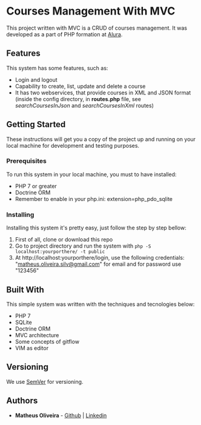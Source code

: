 # Courses Management With MVC

This project written with MVC is a CRUD of courses management. It was developed as a part of PHP formation at [Alura](https://alura.com.br).

## Features

This system has some features, such as:
* Login and logout
* Capability to create, list, update and delete a course
* It has two webservices, that provide courses in XML and JSON format (inside the config directory, in **routes.php** file, see *searchCoursesInJson* and *searchCoursesInXml* routes)

## Getting Started

These instructions will get you a copy of the project up and running on your local machine for development and testing purposes. 

### Prerequisites
To run this system in your local machine, you must to have installed:

* PHP 7 or greater
* Doctrine ORM
* Remember to enable in your php.ini: extension=php\_pdo\_sqlite

### Installing

Installing this system it's pretty easy, just follow the step by step bellow:

1. First of all, clone or download this repo
2. Go to project directory and run the system with ````php -S localhost:yourporthere/ -t public ```` 
3. At http://localhost:yourporthere/login, use the following credentials: "matheus.oliveira.silv@gmail.com" for email and for password use "123456"

## Built With

This simple system was written with the techniques and tecnologies below:

* PHP 7
* SQLite 
* Doctrine ORM
* MVC architecture
* Some concepts of gitflow
* VIM as editor

## Versioning

We use [SemVer](http://semver.org/) for versioning.  

## Authors

* **Matheus Oliveira** - [Github](https://github.com/matheusolivesilva/) | [Linkedin](https://www.linkedin.com/in/matheusoliveirasilva/)
